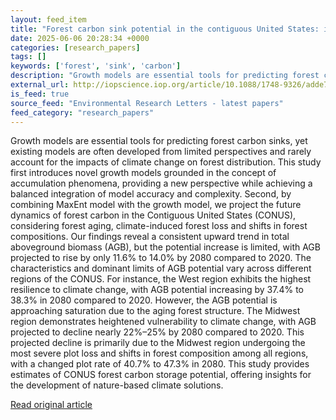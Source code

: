 ```yaml
---
layout: feed_item
title: "Forest carbon sink potential in the contiguous United States: insights from a novel growth model"
date: 2025-06-06 20:28:34 +0000
categories: [research_papers]
tags: []
keywords: ['forest', 'sink', 'carbon']
description: "Growth models are essential tools for predicting forest carbon sinks, yet existing models are often developed from limited perspectives and rarely account fo..."
external_url: http://iopscience.iop.org/article/10.1088/1748-9326/adde74
is_feed: true
source_feed: "Environmental Research Letters - latest papers"
feed_category: "research_papers"
---
```


Growth models are essential tools for predicting forest carbon sinks, yet existing models are often developed from limited perspectives and rarely account for the impacts of climate change on forest distribution. This study first introduces novel growth models grounded in the concept of accumulation phenomena, providing a new perspective while achieving a balanced integration of model accuracy and complexity. Second, by combining MaxEnt model with the growth model, we project the future dynamics of forest carbon in the Contiguous United States (CONUS), considering forest aging, climate-induced forest loss and shifts in forest compositions. Our findings reveal a consistent upward trend in total aboveground biomass (AGB), but the potential increase is limited, with AGB projected to rise by only 11.6% to 14.0% by 2080 compared to 2020. The characteristics and dominant limits of AGB potential vary across different regions of the CONUS. For instance, the West region exhibits the highest resilience to climate change, with AGB potential increasing by 37.4% to 38.3% in 2080 compared to 2020. However, the AGB potential is approaching saturation due to the aging forest structure. The Midwest region demonstrates heightened vulnerability to climate change, with AGB projected to decline nearly 22%–25% by 2080 compared to 2020. This projected decline is primarily due to the Midwest region undergoing the most severe plot loss and shifts in forest composition among all regions, with a changed plot rate of 40.7% to 47.3% in 2080. This study provides estimates of CONUS forest carbon storage potential, offering insights for the development of nature-based climate solutions.

[Read original article](http://iopscience.iop.org/article/10.1088/1748-9326/adde74)
